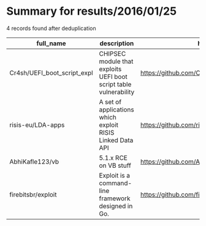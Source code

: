 
# Summary for results/2016/01/25
    
4 records found after deduplication

| full_name | description | html_url | matched_list | matched_count | pushed_at | size | stargazers_count | language | forks_count |
|-----------------------------|-------------------------------------------------------------------|------------------------------------------------|----------------|-----------------|---------------------------|--------|--------------------|------------|---------------|
| Cr4sh/UEFI_boot_script_expl | CHIPSEC module that exploits UEFI boot script table vulnerability | https://github.com/Cr4sh/UEFI_boot_script_expl | ['exploit'] | 1 | 2016-01-25 14:14:28+00:00 | 18 | 112 | Python | 46 |
| risis-eu/LDA-apps | A set of applications which exploit RISIS Linked Data API | https://github.com/risis-eu/LDA-apps | ['exploit'] | 1 | 2016-01-25 20:23:14+00:00 | 45 | 2 | JavaScript | 0 |
| AbhiKafle123/vb | 5.1.x RCE on VB stuff | https://github.com/AbhiKafle123/vb | ['rce'] | 1 | 2016-01-25 19:46:38+00:00 | 2 | 1 | Python | 0 |
| firebitsbr/exploit | Exploit is a command-line framework designed in Go. | https://github.com/firebitsbr/exploit | ['exploit'] | 1 | 2016-01-25 14:42:40+00:00 | 6668 | 0 | Go | 0 |
